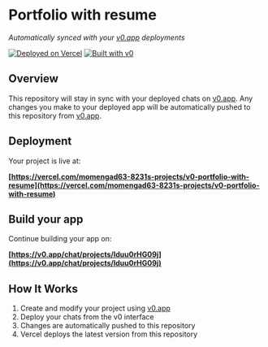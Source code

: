 # Portfolio with resume

*Automatically synced with your [v0.app](https://v0.app) deployments*

[![Deployed on Vercel](https://img.shields.io/badge/Deployed%20on-Vercel-black?style=for-the-badge&logo=vercel)](https://vercel.com/momengad63-8231s-projects/v0-portfolio-with-resume)
[![Built with v0](https://img.shields.io/badge/Built%20with-v0.app-black?style=for-the-badge)](https://v0.app/chat/projects/lduu0rHG09j)

## Overview

This repository will stay in sync with your deployed chats on [v0.app](https://v0.app).
Any changes you make to your deployed app will be automatically pushed to this repository from [v0.app](https://v0.app).

## Deployment

Your project is live at:

**[https://vercel.com/momengad63-8231s-projects/v0-portfolio-with-resume](https://vercel.com/momengad63-8231s-projects/v0-portfolio-with-resume)**

## Build your app

Continue building your app on:

**[https://v0.app/chat/projects/lduu0rHG09j](https://v0.app/chat/projects/lduu0rHG09j)**

## How It Works

1. Create and modify your project using [v0.app](https://v0.app)
2. Deploy your chats from the v0 interface
3. Changes are automatically pushed to this repository
4. Vercel deploys the latest version from this repository
